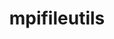 ---
title: "mpifileutils"
layout: cache
categories: [package, develop]
meta: {"compilers": ["cce@18.0.0", "gcc@10.3.0", "gcc@11.4.0", "gcc@9.4.0", "intel-oneapi-compilers@2025.1.0"], "num_specs": 35, "num_specs_by_stack": {"e4s": 8, "e4s-cray-rhel": 6, "e4s-cray-sles": 2, "e4s-neoverse-v2": 9, "e4s-neoverse_v1": 3, "e4s-oneapi": 6, "e4s-power": 1, "root": 35}, "oss": ["rhel8", "sle_hpc15", "ubuntu20.04", "ubuntu22.04"], "platforms": ["linux"], "stacks": ["e4s", "e4s-cray-rhel", "e4s-cray-sles", "e4s-neoverse-v2", "e4s-neoverse_v1", "e4s-oneapi", "e4s-power", "root"], "targets": ["neoverse_v1", "neoverse_v2", "ppc64le", "x86_64_v3", "x86_64_v4"], "versions": ["0.11.1", "0.12"]}
spec_details: [{"compiler": "gcc@11.4.0", "hash": "2cw2dnkstfkiy3uehxwwjndmrwcjdegc", "os": "ubuntu22.04", "platform": "linux", "size": "-", "stacks": ["e4s", "root"], "target": "x86_64_v3", "variants": ["build_system=cmake", "build_type=Release", "~daos", "~experimental", "generator=make", "~gpfs", "~ipo", "~lustre", "~xattr"], "versions": ["0.12"]}, {"compiler": "cce@18.0.0", "hash": "3s3wimyrdtfcth274nac2kfgl4s4m3fj", "os": "rhel8", "platform": "linux", "size": "-", "stacks": ["e4s-cray-rhel", "root"], "target": "x86_64_v3", "variants": ["build_system=cmake", "build_type=Release", "~daos", "~experimental", "generator=make", "~gpfs", "~ipo", "~lustre", "~xattr"], "versions": ["0.12"]}, {"compiler": "gcc@10.3.0", "hash": "4c3s7raxkfr75x224aa7dr6ythi4rip7", "os": "sle_hpc15", "platform": "linux", "size": "-", "stacks": ["e4s-cray-sles", "root"], "target": "x86_64_v4", "variants": ["build_system=cmake", "build_type=Release", "~daos", "~experimental", "generator=make", "~gpfs", "~ipo", "~lustre", "~xattr"], "versions": ["0.11.1"]}, {"compiler": "gcc@11.4.0", "hash": "54dnuypb3svkwglaua2k3uce56fkhfxi", "os": "ubuntu22.04", "platform": "linux", "size": "-", "stacks": ["e4s-neoverse-v2", "root"], "target": "neoverse_v2", "variants": ["build_system=cmake", "build_type=Release", "~daos", "~experimental", "generator=make", "~gpfs", "~ipo", "~lustre", "~xattr"], "versions": ["0.12"]}, {"compiler": "gcc@11.4.0", "hash": "57hcfu3wgv6vgvlolv65s7mgbbrfv5wi", "os": "ubuntu22.04", "platform": "linux", "size": "-", "stacks": ["e4s-neoverse_v1", "root"], "target": "neoverse_v1", "variants": ["build_system=cmake", "build_type=Release", "~daos", "~experimental", "generator=make", "~gpfs", "~ipo", "~lustre", "~xattr"], "versions": ["0.11.1"]}, {"compiler": "gcc@11.4.0", "hash": "67g5kf6hzdytdxviixw3dxom4le4qlc6", "os": "ubuntu22.04", "platform": "linux", "size": "-", "stacks": ["e4s", "root"], "target": "x86_64_v3", "variants": ["build_system=cmake", "build_type=Release", "~daos", "~experimental", "generator=make", "~gpfs", "~ipo", "~lustre", "~xattr"], "versions": ["0.12"]}, {"compiler": "gcc@11.4.0", "hash": "7bjzy2o7oukgdu55qoakjogrhru2weqy", "os": "ubuntu22.04", "platform": "linux", "size": "-", "stacks": ["e4s-neoverse-v2", "root"], "target": "neoverse_v2", "variants": ["build_system=cmake", "build_type=Release", "~daos", "~experimental", "generator=make", "~gpfs", "~ipo", "~lustre", "~xattr"], "versions": ["0.12"]}, {"compiler": "gcc@11.4.0", "hash": "7s22gtlumwxwqjqryzioii2oetke5x3x", "os": "ubuntu22.04", "platform": "linux", "size": "-", "stacks": ["e4s-neoverse-v2", "root"], "target": "neoverse_v2", "variants": ["build_system=cmake", "build_type=Release", "~daos", "~experimental", "generator=make", "~gpfs", "~ipo", "~lustre", "~xattr"], "versions": ["0.12"]}, {"compiler": "gcc@11.4.0", "hash": "7tt24kvii3u6ydbce2zmepl4ng3vbwcx", "os": "ubuntu22.04", "platform": "linux", "size": "-", "stacks": ["e4s-neoverse-v2", "root"], "target": "neoverse_v2", "variants": ["build_system=cmake", "build_type=Release", "~daos", "~experimental", "generator=make", "~gpfs", "~ipo", "~lustre", "~xattr"], "versions": ["0.12"]}, {"compiler": "intel-oneapi-compilers@2025.1.0", "hash": "bd35aolewj26go4u73hrg4qsiga6yy6o", "os": "ubuntu22.04", "platform": "linux", "size": "-", "stacks": ["e4s-oneapi", "root"], "target": "x86_64_v3", "variants": ["build_system=cmake", "build_type=Release", "~daos", "~experimental", "generator=make", "~gpfs", "~ipo", "~lustre", "~xattr"], "versions": ["0.12"]}, {"compiler": "gcc@11.4.0", "hash": "bir7ymxrb7ioqn4hchlnnvefskg5zbnb", "os": "ubuntu22.04", "platform": "linux", "size": "-", "stacks": ["e4s-neoverse-v2", "root"], "target": "neoverse_v2", "variants": ["build_system=cmake", "build_type=Release", "~daos", "~experimental", "generator=make", "~gpfs", "~ipo", "~lustre", "~xattr"], "versions": ["0.12"]}, {"compiler": "intel-oneapi-compilers@2025.1.0", "hash": "bxqfozdeuq225rkwqwsfa3yxd56yogds", "os": "ubuntu22.04", "platform": "linux", "size": "-", "stacks": ["e4s-oneapi", "root"], "target": "x86_64_v3", "variants": ["build_system=cmake", "build_type=Release", "~daos", "~experimental", "generator=make", "~gpfs", "~ipo", "~lustre", "~xattr"], "versions": ["0.12"]}, {"compiler": "gcc@11.4.0", "hash": "ca2dekdjlegxdgjuexigdq5y4if2uqt6", "os": "ubuntu22.04", "platform": "linux", "size": "-", "stacks": ["e4s-neoverse_v1", "root"], "target": "neoverse_v1", "variants": ["build_system=cmake", "build_type=Release", "~daos", "~experimental", "generator=make", "~gpfs", "~ipo", "~lustre", "~xattr"], "versions": ["0.11.1"]}, {"compiler": "gcc@11.4.0", "hash": "d6ky3gwvwiydugowtsqicvvmzbbtix6n", "os": "ubuntu22.04", "platform": "linux", "size": "-", "stacks": ["e4s-neoverse-v2", "root"], "target": "neoverse_v2", "variants": ["build_system=cmake", "build_type=Release", "~daos", "~experimental", "generator=make", "~gpfs", "~ipo", "~lustre", "~xattr"], "versions": ["0.12"]}, {"compiler": "gcc@11.4.0", "hash": "e74eziftdm3oeaqw2kogbvmllxchq4sk", "os": "ubuntu22.04", "platform": "linux", "size": "-", "stacks": ["e4s", "root"], "target": "x86_64_v3", "variants": ["build_system=cmake", "build_type=Release", "~daos", "~experimental", "generator=make", "~gpfs", "~ipo", "~lustre", "~xattr"], "versions": ["0.12"]}, {"compiler": "gcc@11.4.0", "hash": "egmpuhayl2hl2enuhcbtwa6o7woqovo4", "os": "ubuntu22.04", "platform": "linux", "size": "-", "stacks": ["e4s-neoverse-v2", "root"], "target": "neoverse_v2", "variants": ["build_system=cmake", "build_type=Release", "~daos", "~experimental", "generator=make", "~gpfs", "~ipo", "~lustre", "~xattr"], "versions": ["0.12"]}, {"compiler": "cce@18.0.0", "hash": "f7ntu7sczi4jal2ji3nw5s27o3lxdzyq", "os": "rhel8", "platform": "linux", "size": "-", "stacks": ["e4s-cray-rhel", "root"], "target": "x86_64_v3", "variants": ["build_system=cmake", "build_type=Release", "~daos", "~experimental", "generator=make", "~gpfs", "~ipo", "~lustre", "~xattr"], "versions": ["0.12"]}, {"compiler": "gcc@10.3.0", "hash": "fm6v3cx32ozogl5pkqbaejrysqj7cv4j", "os": "sle_hpc15", "platform": "linux", "size": "-", "stacks": ["e4s-cray-sles", "root"], "target": "x86_64_v4", "variants": ["build_system=cmake", "build_type=Release", "~daos", "~experimental", "generator=make", "~gpfs", "~ipo", "~lustre", "~xattr"], "versions": ["0.11.1"]}, {"compiler": "cce@18.0.0", "hash": "fp7rxmonoonqd6qg343uwxhda4ppe4tc", "os": "rhel8", "platform": "linux", "size": "-", "stacks": ["e4s-cray-rhel", "root"], "target": "x86_64_v3", "variants": ["build_system=cmake", "build_type=Release", "~daos", "~experimental", "generator=make", "~gpfs", "~ipo", "~lustre", "~xattr"], "versions": ["0.12"]}, {"compiler": "intel-oneapi-compilers@2025.1.0", "hash": "gmos6jge7lgpe5cdxpubrg32iyrtjcp3", "os": "ubuntu22.04", "platform": "linux", "size": "-", "stacks": ["e4s-oneapi", "root"], "target": "x86_64_v3", "variants": ["build_system=cmake", "build_type=Release", "~daos", "~experimental", "generator=make", "~gpfs", "~ipo", "~lustre", "~xattr"], "versions": ["0.12"]}, {"compiler": "gcc@11.4.0", "hash": "gwt2q36lqql6wmyte5t66qn2ga2jbkec", "os": "ubuntu22.04", "platform": "linux", "size": "-", "stacks": ["e4s-neoverse_v1", "root"], "target": "neoverse_v1", "variants": ["build_system=cmake", "build_type=Release", "~daos", "~experimental", "generator=make", "~gpfs", "~ipo", "~lustre", "~xattr"], "versions": ["0.11.1"]}, {"compiler": "cce@18.0.0", "hash": "hhcvmcmnull2v7vgtflmsyah2kjl7s3e", "os": "rhel8", "platform": "linux", "size": "-", "stacks": ["e4s-cray-rhel", "root"], "target": "x86_64_v3", "variants": ["build_system=cmake", "build_type=Release", "~daos", "~experimental", "generator=make", "~gpfs", "~ipo", "~lustre", "~xattr"], "versions": ["0.12"]}, {"compiler": "gcc@11.4.0", "hash": "i24gumi2jfge43574zrd32jmlwfmqulp", "os": "ubuntu22.04", "platform": "linux", "size": "-", "stacks": ["e4s", "root"], "target": "x86_64_v3", "variants": ["build_system=cmake", "build_type=Release", "~daos", "~experimental", "generator=make", "~gpfs", "~ipo", "~lustre", "~xattr"], "versions": ["0.12"]}, {"compiler": "gcc@11.4.0", "hash": "iissnrfe7j3eaimuungmbcnecco6gwag", "os": "ubuntu22.04", "platform": "linux", "size": "-", "stacks": ["e4s", "root"], "target": "x86_64_v3", "variants": ["build_system=cmake", "build_type=Release", "~daos", "~experimental", "generator=make", "~gpfs", "~ipo", "~lustre", "~xattr"], "versions": ["0.12"]}, {"compiler": "cce@18.0.0", "hash": "iottrpvgumujbhwzxpbj62tln27bj37k", "os": "rhel8", "platform": "linux", "size": "-", "stacks": ["e4s-cray-rhel", "root"], "target": "x86_64_v3", "variants": ["build_system=cmake", "build_type=Release", "~daos", "~experimental", "generator=make", "~gpfs", "~ipo", "~lustre", "~xattr"], "versions": ["0.12"]}, {"compiler": "intel-oneapi-compilers@2025.1.0", "hash": "kcd5vwtf52xg4xze4nnhwmjcqudnt64s", "os": "ubuntu22.04", "platform": "linux", "size": "-", "stacks": ["e4s-oneapi", "root"], "target": "x86_64_v3", "variants": ["build_system=cmake", "build_type=Release", "~daos", "~experimental", "generator=make", "~gpfs", "~ipo", "~lustre", "~xattr"], "versions": ["0.12"]}, {"compiler": "gcc@11.4.0", "hash": "mecidsxl3as7unwwyb2i5rzliruyajd2", "os": "ubuntu22.04", "platform": "linux", "size": "-", "stacks": ["e4s", "root"], "target": "x86_64_v3", "variants": ["build_system=cmake", "build_type=Release", "~daos", "~experimental", "generator=make", "~gpfs", "~ipo", "~lustre", "~xattr"], "versions": ["0.12"]}, {"compiler": "gcc@11.4.0", "hash": "nxq3cavxrgqsubg7z7hm7umqc3totluy", "os": "ubuntu22.04", "platform": "linux", "size": "-", "stacks": ["e4s-neoverse-v2", "root"], "target": "neoverse_v2", "variants": ["build_system=cmake", "build_type=Release", "~daos", "~experimental", "generator=make", "~gpfs", "~ipo", "~lustre", "~xattr"], "versions": ["0.12"]}, {"compiler": "intel-oneapi-compilers@2025.1.0", "hash": "obmze2my5t4hqyl7fa4pi7urlt3l5hwt", "os": "ubuntu22.04", "platform": "linux", "size": "-", "stacks": ["e4s-oneapi", "root"], "target": "x86_64_v3", "variants": ["build_system=cmake", "build_type=Release", "~daos", "~experimental", "generator=make", "~gpfs", "~ipo", "~lustre", "~xattr"], "versions": ["0.12"]}, {"compiler": "gcc@11.4.0", "hash": "ucrovuckzhhkxumu2em7zmvfu6zfaf4r", "os": "ubuntu22.04", "platform": "linux", "size": "-", "stacks": ["e4s", "root"], "target": "x86_64_v3", "variants": ["build_system=cmake", "build_type=Release", "~daos", "~experimental", "generator=make", "~gpfs", "~ipo", "~lustre", "~xattr"], "versions": ["0.12"]}, {"compiler": "gcc@11.4.0", "hash": "v624vfatxukdjzytjjeegpii2iu4rex2", "os": "ubuntu22.04", "platform": "linux", "size": "-", "stacks": ["e4s", "root"], "target": "x86_64_v3", "variants": ["build_system=cmake", "build_type=Release", "~daos", "~experimental", "generator=make", "~gpfs", "~ipo", "~lustre", "~xattr"], "versions": ["0.12"]}, {"compiler": "intel-oneapi-compilers@2025.1.0", "hash": "v7ht2temy7ixyst5crwcmz5c6n32no5t", "os": "ubuntu22.04", "platform": "linux", "size": "-", "stacks": ["e4s-oneapi", "root"], "target": "x86_64_v3", "variants": ["build_system=cmake", "build_type=Release", "~daos", "~experimental", "generator=make", "~gpfs", "~ipo", "~lustre", "~xattr"], "versions": ["0.12"]}, {"compiler": "gcc@9.4.0", "hash": "yaiffy2j5lfz25qnth5kucowtcagbtj4", "os": "ubuntu20.04", "platform": "linux", "size": "-", "stacks": ["e4s-power", "root"], "target": "ppc64le", "variants": ["build_system=cmake", "build_type=Release", "~daos", "~experimental", "generator=make", "~gpfs", "~ipo", "~lustre", "~xattr"], "versions": ["0.11.1"]}, {"compiler": "cce@18.0.0", "hash": "ykmm5w6qzixc2p65ftvgwioyc37ibxmp", "os": "rhel8", "platform": "linux", "size": "-", "stacks": ["e4s-cray-rhel", "root"], "target": "x86_64_v3", "variants": ["build_system=cmake", "build_type=Release", "~daos", "~experimental", "generator=make", "~gpfs", "~ipo", "~lustre", "~xattr"], "versions": ["0.12"]}, {"compiler": "gcc@11.4.0", "hash": "zjyhu3ixwm332dahpeimqueargw3sa6a", "os": "ubuntu22.04", "platform": "linux", "size": "-", "stacks": ["e4s-neoverse-v2", "root"], "target": "neoverse_v2", "variants": ["build_system=cmake", "build_type=Release", "~daos", "~experimental", "generator=make", "~gpfs", "~ipo", "~lustre", "~xattr"], "versions": ["0.12"]}]
---